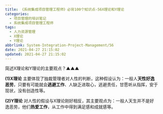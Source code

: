 ```yaml
---
title: 《系统集成项目管理工程师》必背100个知识点-56X理论和Y理论
categories:
  - 项目管理的培训笔记
  - 系统集成项目管理工程师
tags:
  - 人力资源管理
  - X理论
  - Y理论
abbrlink: System-Integration-Project-Management/56
date: 2021-04-27 21:15:02
updated: 2021-04-27 21:15:02
---
```


简述X理论和Y理论的主要观点？▲▲▲

**(1)X理论**
主要体现了独裁管理者对人性的判断，这种假设认为：一般人**天性好逸恶劳**，只要有可能就会**逃避工作**、人缺乏进取心，逃避责任，甘愿听从指挥，安于现状，没有创造性等。

**(2)Y理论**
对人性的假设与X理论刚好相反，其主要观点为：一般人天生并不是好逸恶劳，他们**热爱工作**，从工作中得到满足感和成就感等。
